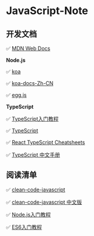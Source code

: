 # JavaScript-Note

## 开发文档

✅ [MDN Web Docs](https://developer.mozilla.org/zh-CN/)

**Node.js**

✅ [koa](http://koajs.cn/#)

✅ [koa-docs-Zh-CN](https://github.com/demopark/koa-docs-Zh-CN)

✅ [egg.js](http://www.wangchonghaha.cn/bookstact/JsServer/Eggjs/index.html)

**TypeScript**

✅ [TypeScript入门教程](https://ts.xcatliu.com/)

✅ [TypeScript](https://www.typescriptlang.org)

✅ [React TypeScript Cheatsheets](https://react-typescript-cheatsheet.netlify.app/)

✅ [TypeScript 中文手册](https://typescript.bootcss.com/)

## 阅读清单

✅ [clean-code-javascript](https://github.com/ryanmcdermott/clean-code-javascript)

✅ [clean-code-javascript 中文版](https://github.com/alivebao/clean-code-js#%E7%9B%AE%E5%BD%95)

✅ [Node.js入门教程](https://www.nodebeginner.org/index-zh-cn.html)

✅ [ES6入门教程](https://es6.ruanyifeng.com/)


